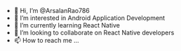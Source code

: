 - 👋 Hi, I’m @ArsalanRao786
- 👀 I’m interested in Android Application Development
- 🌱 I’m currently learning React Native
- 💞️ I’m looking to collaborate on React Native developers
- 📫 How to reach me ...

<!---
ArsalanRao786/ArsalanRao786 is a ✨ special ✨ repository because its `README.md` (this file) appears on your GitHub profile.
You can click the Preview link to take a look at your changes.
--->
